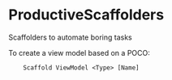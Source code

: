 ProductiveScaffolders
=====================

Scaffolders to automate boring tasks


To create a view model based on a POCO:  
```
    Scaffold ViewModel <Type> [Name]
```